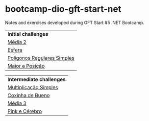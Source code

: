 # bootcamp-dio-gft-start-net

Notes and exercises developed during GFT Start #5 .NET Bootcamp.

<table>
  <tr>
    <td><strong>Initial challenges</strong></td>
  </tr>  
  <tr>
    <td><a href="https://github.com/gabriellops/bootcamp-dio-gft-start-net/blob/main/challenges/csharp-initial-challenges/Media2.cs">Média 2</a></td>
  </tr>  
  <tr>
    <td><a href="https://github.com/gabriellops/bootcamp-dio-gft-start-net/blob/main/challenges/csharp-initial-challenges/Esfera.cs">Esfera</a></td>
  </tr>  
  <tr>
    <td><a href="https://github.com/gabriellops/bootcamp-dio-gft-start-net/blob/main/challenges/csharp-initial-challenges/PoligonosRegularesSimples.cs">Polígonos Regulares Simples</a></td>
  </tr>  
  <tr>
    <td><a href="https://github.com/gabriellops/bootcamp-dio-gft-start-net/blob/main/challenges/csharp-initial-challenges/MaiorEPosicao.cs">Maior e Posição</a></td>
  </tr>  
</table>

<table>
  <tr>
    <td><strong>Intermediate challenges</strong></td>
  </tr>  
  <tr>
    <td><a href="https://github.com/gabriellops/bootcamp-dio-gft-start-net/blob/main/challenges/csharp-intermediate-challenges/MultiplicacaoSimples.cs">Multiplicação Simples</a></td>
  </tr>  
  <tr>
    <td><a href="https://github.com/gabriellops/bootcamp-dio-gft-start-net/blob/main/challenges/csharp-intermediate-challenges/CoxinhaDeBueno.cs">Coxinha de Bueno</a></td>
  </tr>  
  <tr>
    <td><a href="https://github.com/gabriellops/bootcamp-dio-gft-start-net/blob/main/challenges/csharp-intermediate-challenges/Media3.cs">Média 3</a></td>
  </tr>  
  <tr>
    <td><a href="https://github.com/gabriellops/bootcamp-dio-gft-start-net/blob/main/challenges/csharp-intermediate-challenges/PinkECerebro.cs">Pink e Cérebro</a></td>
  </tr>
</table>
